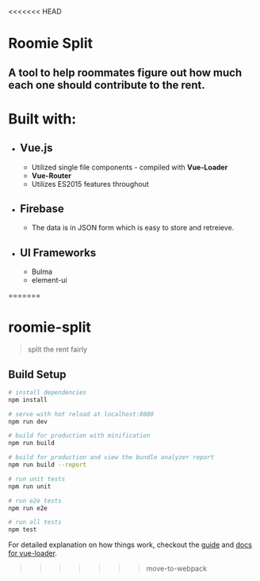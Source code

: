 <<<<<<< HEAD
# Roomie Split

## A tool to help roommates figure out how much each one should contribute to the rent.

Built with:
======
- ## Vue.js
    - Utilized single file components - compiled with __Vue-Loader__
    -  __Vue-Router__ 
    - Utilizes ES2015 features throughout
- ## Firebase
    - The data is in JSON form which is easy to store and retreieve.


- ## UI Frameworks
    - Bulma
    - element-ui

=======
# roomie-split

> split the rent fairly

## Build Setup

``` bash
# install dependencies
npm install

# serve with hot reload at localhost:8080
npm run dev

# build for production with minification
npm run build

# build for production and view the bundle analyzer report
npm run build --report

# run unit tests
npm run unit

# run e2e tests
npm run e2e

# run all tests
npm test
```

For detailed explanation on how things work, checkout the [guide](http://vuejs-templates.github.io/webpack/) and [docs for vue-loader](http://vuejs.github.io/vue-loader).
>>>>>>> move-to-webpack
